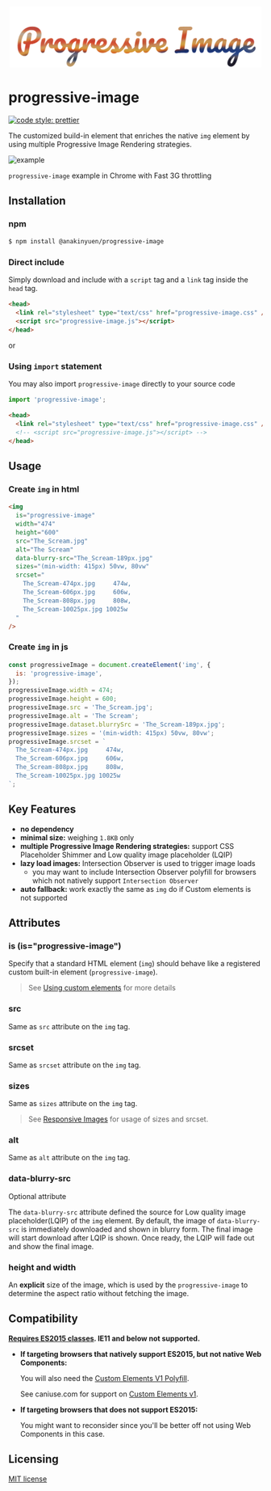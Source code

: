 <p align="center">
  <a href="https://github.com/AnakinYuen/progressive-image"><img src="./logo.png" alt="Progressive Image" width="500"></a>
</p>

# progressive-image

[![code style: prettier](https://img.shields.io/badge/code_style-prettier-ff69b4.svg)](https://github.com/prettier/prettier)

The customized build-in element that enriches the native `img` element by using multiple Progressive Image Rendering strategies.

![example](./example.gif)

`progressive-image` example in Chrome with Fast 3G throttling

## Installation

### npm

```bash
$ npm install @anakinyuen/progressive-image
```

### Direct include

Simply download and include with a `script` tag and a `link` tag inside the `head` tag.

```html
<head>
  <link rel="stylesheet" type="text/css" href="progressive-image.css" />
  <script src="progressive-image.js"></script>
</head>
```

or

### Using `import` statement

You may also import `progressive-image` directly to your source code

```js
import 'progressive-image';
```

```html
<head>
  <link rel="stylesheet" type="text/css" href="progressive-image.css" />
  <!-- <script src="progressive-image.js"></script> -->
</head>
```

## Usage

### Create `img` in html

```html
<img
  is="progressive-image"
  width="474"
  height="600"
  src="The_Scream.jpg"
  alt="The Scream"
  data-blurry-src="The_Scream-189px.jpg"
  sizes="(min-width: 415px) 50vw, 80vw"
  srcset="
    The_Scream-474px.jpg     474w,
    The_Scream-606px.jpg     606w,
    The_Scream-808px.jpg     808w,
    The_Scream-10025px.jpg 10025w
  "
/>
```

### Create `img` in js

```js
const progressiveImage = document.createElement('img', {
  is: 'progressive-image',
});
progressiveImage.width = 474;
progressiveImage.height = 600;
progressiveImage.src = 'The_Scream.jpg';
progressiveImage.alt = 'The Scream';
progressiveImage.dataset.blurrySrc = 'The_Scream-189px.jpg';
progressiveImage.sizes = '(min-width: 415px) 50vw, 80vw';
progressiveImage.srcset = `
  The_Scream-474px.jpg     474w,
  The_Scream-606px.jpg     606w,
  The_Scream-808px.jpg     808w,
  The_Scream-10025px.jpg 10025w
`;
```

## Key Features

- **no dependency**
- **minimal size:** weighing `1.8KB` only
- **multiple Progressive Image Rendering strategies:** support CSS Placeholder Shimmer and Low quality image placeholder (LQIP)
- **lazy load images:** Intersection Observer is used to trigger image loads
  - you may want to include Intersection Observer polyfill for browsers which not natively support `Intersection Observer`
- **auto fallback:** work exactly the same as `img` do if Custom elements is not supported

## Attributes

### is (is="progressive-image")

Specify that a standard HTML element (`img`) should behave like a registered custom built-in element (`progressive-image`).

> See [Using custom elements](https://developer.mozilla.org/en-US/docs/Web/Web_Components/Using_custom_elements) for more details

### src

Same as `src` attribute on the `img` tag.

### srcset

Same as `srcset` attribute on the `img` tag.

### sizes

Same as `sizes` attribute on the `img` tag.

> See [Responsive Images](https://developers.google.com/web/fundamentals/design-and-ux/responsive/images) for usage of sizes and srcset.

### alt

Same as `alt` attribute on the `img` tag.

### data-blurry-src

Optional attribute

The `data-blurry-src` attribute defined the source for Low quality image placeholder(LQIP) of the `img` element. By default, the image of `data-blurry-src` is immediately downloaded and shown in blurry form. The final image will start download after LQIP is shown. Once ready, the LQIP will fade out and show the final image.

### height and width

An **explicit** size of the image, which is used by the `progressive-image` to determine the aspect ratio without fetching the image.

## Compatibility

**[Requires ES2015 classes](https://caniuse.com/es6-class). IE11 and below not supported.**

- **If targeting browsers that natively support ES2015, but not native Web Components:**

  You will also need the [Custom Elements V1 Polyfill](https://github.com/WebReflection/document-register-element).

  See caniuse.com for support on [Custom Elements v1](https://caniuse.com/#feat=custom-elementsv1).

- **If targeting browsers that does not support ES2015:**

  You might want to reconsider since you'll be better off not using Web Components in this case.

## Licensing

[MIT license](https://github.com/AnakinYuen/progressive-image/blob/master/LICENSE)

